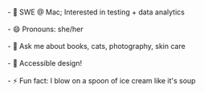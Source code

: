 

<!--
**MahamSid/MahamSid** is a ✨ _special_ ✨ repository because its `README.md` (this file) appears on your GitHub profile.

Here are some ideas to get you started:

- 🔭 I’m currently working on ...
- 🌱 I’m currently learning ...
- 👯 I’m looking to collaborate on ...
- 🤔 I’m looking for help with ...
- 💬 Ask me about ...
- 📫 How to reach me: ...
- 😄 Pronouns: ...
- ⚡ Fun fact: ...
-->



<br> - 🌱 SWE @ Mac; Interested in testing + data analytics </br>
<br> - 😄 Pronouns: she/her </br>
<br> - 💬 Ask me about books, cats, photography, skin care </br>
<br> - 🌱 Accessible design! </br>
<br> - ⚡ Fun fact: I blow on a spoon of ice cream like it's soup </br>



